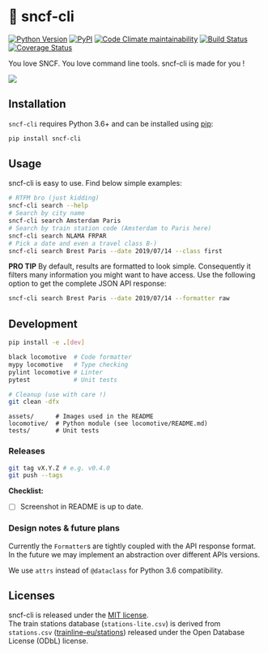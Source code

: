 # :train2: sncf-cli

[![Python Version](https://img.shields.io/badge/python-3.6+-blue.svg?style=flat)](https://www.python.org/downloads/)
[![PyPI](https://img.shields.io/pypi/v/sncf-cli.svg)](https://pypi.org/project/sncf-cli/)
[![Code Climate maintainability](https://img.shields.io/codeclimate/maintainability/yafeunteun/sncf-cli.svg)](https://codeclimate.com/github/yafeunteun/sncf-cli/maintainability)
[![Build Status](https://travis-ci.org/yafeunteun/sncf-cli.svg?branch=master)](https://travis-ci.org/yafeunteun/sncf-cli)
[![Coverage Status](https://coveralls.io/repos/github/yafeunteun/sncf-cli/badge.svg?branch=master&service=github)](https://coveralls.io/github/yafeunteun/sncf-cli?branch=master)

You love SNCF. You love command line tools. sncf-cli is made for you !

<img src="https://raw.githubusercontent.com/yafeunteun/sncf-cli/master/assets/carbon.png">

## Installation

`sncf-cli` requires Python 3.6+ and can be installed using [pip](https://pip.pypa.io/en/stable/):

```bash
pip install sncf-cli
```

## Usage

sncf-cli is easy to use. Find below simple examples:

```bash
# RTFM bro (just kidding)
sncf-cli search --help
# Search by city name
sncf-cli search Amsterdam Paris
# Search by train station code (Amsterdam to Paris here)
sncf-cli search NLAMA FRPAR
# Pick a date and even a travel class B-)
sncf-cli search Brest Paris --date 2019/07/14 --class first 
```

**PRO TIP** By default, results are formatted to look simple. Consequently it filters many information you might want to have access. Use the following option to get the complete JSON API response:
 ```bash
sncf-cli search Brest Paris --date 2019/07/14 --formatter raw
```

## Development

```bash
pip install -e .[dev]

black locomotive  # Code formatter
mypy locomotive   # Type checking
pylint locomotive # Linter
pytest            # Unit tests
```

```bash
# Cleanup (use with care !)
git clean -dfx
```

```
assets/      # Images used in the README
locomotive/  # Python module (see locomotive/README.md)
tests/       # Unit tests
```

### Releases

```bash
git tag vX.Y.Z # e.g. v0.4.0
git push --tags
```

**Checklist:**

- [ ] Screenshot in README is up to date.

### Design notes & future plans

Currently the `Formatter`s are tightly coupled with the API response format. In the future we may implement an abstraction over different APIs versions.

We use `attrs` instead of `@dataclass` for Python 3.6 compatibility.

## Licenses

sncf-cli is released under the [MIT license](https://github.com/yafeunteun/sncf-cli/blob/master/LICENSE).  
The train stations database (`stations-lite.csv`) is derived from `stations.csv` ([trainline-eu/stations](https://github.com/trainline-eu/stations)) released under the Open Database License (ODbL) license.
